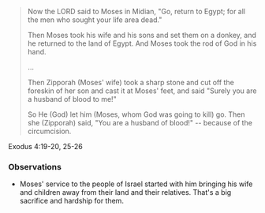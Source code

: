 > Now the LORD said to Moses in Midian, "Go, return to Egypt; for all the men
> who sought your life area dead."
>
> Then Moses took his wife and his sons and set them on a donkey, and he
> returned to the land of Egypt. And Moses took the rod of God in his hand.
>
> ...
>
> Then Zipporah (Moses' wife) took a sharp stone and cut off the foreskin of her
> son and cast it at Moses' feet, and said "Surely you are a husband of blood to
> me!"
> 
> So He (God) let him (Moses, whom God was going to kill) go. Then she
> (Zipporah) said, "You are a husband of blood!" -- because of the
> circumcision.


Exodus 4:19-20, 25-26

### Observations

- Moses' service to the people of Israel started with him bringing his wife and
  children away from their land and their relatives. That's a big sacrifice and
  hardship for them. 
